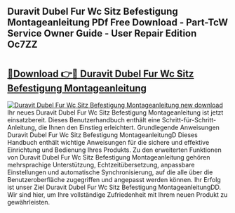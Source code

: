 ## Duravit Dubel Fur Wc Sitz Befestigung Montageanleitung PDf Free Download - Part-TcW Service Owner Guide - User Repair Edition Oc7ZZ

# <h2><a href="http://df7e5h.blite.top/?on=Duravit+Dubel+Fur+Wc+Sitz+Befestigung+Montageanleitung">🔗Download 👉🔴 Duravit Dubel Fur Wc Sitz Befestigung Montageanleitung</a></h2>

[![Duravit Dubel Fur Wc Sitz Befestigung Montageanleitung new download](https://i.imgur.com/lujVjoI.png)](http://df7e5h.blite.top/?on=Duravit+Dubel+Fur+Wc+Sitz+Befestigung+Montageanleitung)
Ihr neues Duravit Dubel Fur Wc Sitz Befestigung Montageanleitung ist jetzt einsatzbereit. Dieses Benutzerhandbuch enthält eine Schritt-für-Schritt-Anleitung, die Ihnen den Einstieg erleichtert. Grundlegende Anweisungen Duravit Dubel Fur Wc Sitz Befestigung MontageanleitungD Dieses Handbuch enthält wichtige Anweisungen für die sichere und effektive Einrichtung und Bedienung Ihres Produkts. Zu den erweiterten Funktionen von Duravit Dubel Fur Wc Sitz Befestigung Montageanleitung gehören mehrsprachige Unterstützung, Echtzeitübersetzung, anpassbare Einstellungen und automatische Synchronisierung, auf die alle über die Benutzeroberfläche zugegriffen und angepasst werden können. Ihr Erfolg ist unser Ziel Duravit Dubel Fur Wc Sitz Befestigung MontageanleitungDD. Wir sind hier, um Ihre vollständige Zufriedenheit mit Ihrem neuen Produkt zu gewährleisten.
